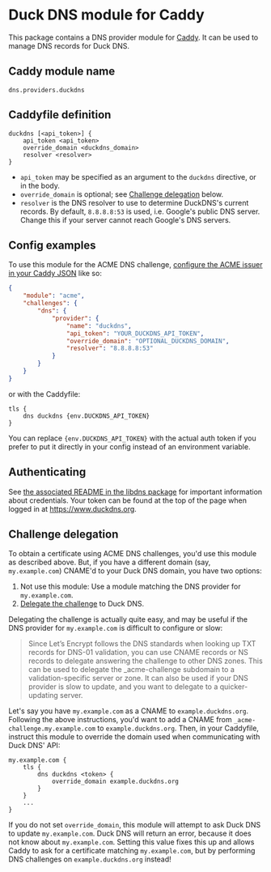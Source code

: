 Duck DNS module for Caddy
===========================

This package contains a DNS provider module for [Caddy](https://github.com/caddyserver/caddy). It can be used to manage DNS records for Duck DNS.

## Caddy module name

```
dns.providers.duckdns
```

## Caddyfile definition

```
duckdns [<api_token>] {
	api_token <api_token>
	override_domain <duckdns_domain>
	resolver <resolver>
}
```

- `api_token` may be specified as an argument to the `duckdns` directive, or in the body.
- `override_domain` is optional; see [Challenge delegation](#challenge-delegation) below.
- `resolver` is the DNS resolver to use to determine DuckDNS's current records. By default, `8.8.8.8:53` is used, i.e. Google's public DNS server. Change this if your server cannot reach Google's DNS servers.

## Config examples

To use this module for the ACME DNS challenge, [configure the ACME issuer in your Caddy JSON](https://caddyserver.com/docs/json/apps/tls/automation/policies/issuer/acme/) like so:

```json
{
	"module": "acme",
	"challenges": {
		"dns": {
			"provider": {
				"name": "duckdns",
				"api_token": "YOUR_DUCKDNS_API_TOKEN",
				"override_domain": "OPTIONAL_DUCKDNS_DOMAIN",
				"resolver": "8.8.8.8:53"
			}
		}
	}
}
```

or with the Caddyfile:

```
tls {
	dns duckdns {env.DUCKDNS_API_TOKEN}
}
```

You can replace `{env.DUCKDNS_API_TOKEN}` with the actual auth token if you prefer to put it directly in your config instead of an environment variable.


## Authenticating

See [the associated README in the libdns package](https://github.com/libdns/duckdns) for important information about credentials. Your token can be found at the top of the page when logged in at https://www.duckdns.org.

## Challenge delegation

To obtain a certificate using ACME DNS challenges, you'd use this module as described above. But, if you have a different domain (say, `my.example.com`) CNAME'd to your Duck DNS domain, you have two options:

1. Not use this module: Use a module matching the DNS provider for `my.example.com`.
2. [Delegate the challenge](https://letsencrypt.org/docs/challenge-types/#dns-01-challenge) to Duck DNS.

Delegating the challenge is actually quite easy, and may be useful if the DNS provider for `my.example.com` is difficult to configure or slow:

> Since Let’s Encrypt follows the DNS standards when looking up TXT records for DNS-01 validation, you can use CNAME records or NS records to delegate answering the challenge to other DNS zones. This can be used to delegate the _acme-challenge subdomain to a validation-specific server or zone. It can also be used if your DNS provider is slow to update, and you want to delegate to a quicker-updating server.

Let's say you have `my.example.com` as a CNAME to `example.duckdns.org`. Following the above instructions, you'd want to add a CNAME from `_acme-challenge.my.example.com` to `example.duckdns.org`. Then, in your Caddyfile, instruct this module to override the domain used when communicating with Duck DNS' API:

```
my.example.com {
	tls {
		dns duckdns <token> {
			override_domain example.duckdns.org
		}
	}
	...
}
```

If you do not set `override_domain`, this module will attempt to ask Duck DNS to update `my.example.com`. Duck DNS will return an error, because it does not know about `my.example.com`. Setting this value fixes this up and allows Caddy to ask for a certificate matching `my.example.com`, but by performing DNS challenges on `example.duckdns.org` instead!
